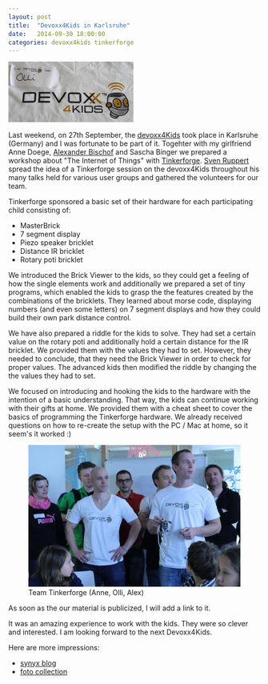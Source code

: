 ```yaml
---
layout: post
title:  "Devoxx4Kids in Karlsruhe"
date:   2014-09-30 18:00:00
categories: devoxx4kids tinkerforge
---
```


<img src="/img/d4k/olli.jpeg" class="aside" style="width: 250px;" alt="staff shirt" title="my staff shirt">

Last weekend, on 27th September, the [devoxx4Kids][1] took place in Karlsruhe (Germany) and I was fortunate to be part of it. Togehter with my girlfriend Anne Doege, [Alexander Bischof][2] and Sascha Binger we prepared a workshop
about "The Internet of Things" with [Tinkerforge][3]. [Sven Ruppert][6] spread the idea of a Tinkerforge session on the devoxx4Kids throughout his many talks held for various user groups and gathered the volunteers for our team.

Tinkerforge sponsored a basic set of their hardware for each participating child consisting of:

  * MasterBrick
  * 7 segment display
  * Piezo speaker bricklet
  * Distance IR bricklet
  * Rotary poti bricklet

We introduced the Brick Viewer to the kids, so they could get a feeling of how the single elements work and additionally we prepared a set of tiny programs,
which enabled the kids to grasp the the features created by the combinations of the bricklets. They learned about morse code, displaying numbers
(and even some letters) on 7 segment displays and how they could build their own park distance control.

We have also prepared a riddle for the kids to solve. They had set a certain value on the rotary poti and additionally hold a certain distance for
the IR bricklet. We provided them with the values they had to set. However, they needed to conclude, that they need the Brick Viewer in order to check
for proper values. The advanced kids then modified the riddle by changing the the values they had to set.

We focused on introducing and hooking the kids to the hardware with the intention of a basic understanding. That way, the kids can continue working with
their gifts at home. We provided them with a cheat sheet to cover the basics of programming the Tinkerforge hardware. We already received questions
on how to re-create the setup with the PC / Mac at home, so it seem's it worked :)

<figure>
<img src="/img/d4k/ttf.jpg" style="width: 500px;">
<figcaption>Team Tinkerforge (Anne, Olli, Alex)</figcaption>
</figure>

As soon as the our material is publicized, I will add a link to it.

It was an amazing experience to work with the kids. They were so clever and interested. I am looking forward to the next Devoxx4Kids.

Here are more impressions:

  * [synyx blog][4]
  * [foto collection][5]

[1]: http://www.devoxx4kids.org/deutschland/
[2]: https://twitter.com/A_Bischof
[3]: http://www.tinkerforge.com/
[4]: http://blog.synyx.de/2014/09/devoxx4kids-in-karlsruhe-programmieren-und-elektronik-fur-kids/
[5]: https://www.facebook.com/media/set/?set=a.397948383691066.1073741830.274128946073011&type=1
[6]: https://twitter.com/SvenRuppert